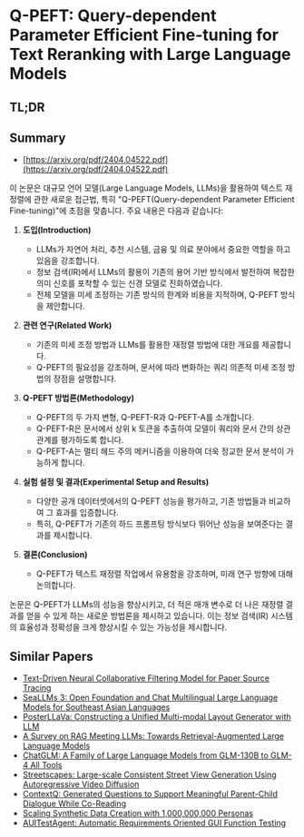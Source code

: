 # Q-PEFT: Query-dependent Parameter Efficient Fine-tuning for Text Reranking with Large Language Models
## TL;DR
## Summary
- [https://arxiv.org/pdf/2404.04522.pdf](https://arxiv.org/pdf/2404.04522.pdf)

이 논문은 대규모 언어 모델(Large Language Models, LLMs)을 활용하여 텍스트 재정렬에 관한 새로운 접근법, 특히 "Q-PEFT(Query-dependent Parameter Efficient Fine-tuning)"에 초점을 맞춥니다. 주요 내용은 다음과 같습니다:

1. **도입(Introduction)**
   - LLMs가 자연어 처리, 추천 시스템, 금융 및 의료 분야에서 중요한 역할을 하고 있음을 강조합니다.
   - 정보 검색(IR)에서 LLMs의 활용이 기존의 용어 기반 방식에서 발전하여 복잡한 의미 신호를 포착할 수 있는 신경 모델로 진화하였습니다.
   - 전체 모델을 미세 조정하는 기존 방식의 한계와 비용을 지적하며, Q-PEFT 방식을 제안합니다.

2. **관련 연구(Related Work)**
   - 기존의 미세 조정 방법과 LLMs를 활용한 재정렬 방법에 대한 개요를 제공합니다.
   - Q-PEFT의 필요성을 강조하며, 문서에 따라 변화하는 쿼리 의존적 미세 조정 방법의 장점을 설명합니다.

3. **Q-PEFT 방법론(Methodology)**
   - Q-PEFT의 두 가지 변형, Q-PEFT-R과 Q-PEFT-A를 소개합니다.
   - Q-PEFT-R은 문서에서 상위 k 토큰을 추출하여 모델이 쿼리와 문서 간의 상관 관계를 평가하도록 합니다.
   - Q-PEFT-A는 멀티 헤드 주의 메커니즘을 이용하여 더욱 정교한 문서 분석이 가능하게 합니다.

4. **실험 설정 및 결과(Experimental Setup and Results)**
   - 다양한 공개 데이터셋에서의 Q-PEFT 성능을 평가하고, 기존 방법들과 비교하여 그 효과를 입증합니다.
   - 특히, Q-PEFT가 기존의 하드 프롬프팅 방식보다 뛰어난 성능을 보여준다는 결과를 제시합니다.

5. **결론(Conclusion)**
   - Q-PEFT가 텍스트 재정렬 작업에서 유용함을 강조하며, 미래 연구 방향에 대해 논의합니다.

논문은 Q-PEFT가 LLMs의 성능을 향상시키고, 더 적은 매개 변수로 더 나은 재정렬 결과를 얻을 수 있게 하는 새로운 방법론을 제시하고 있습니다. 이는 정보 검색(IR) 시스템의 효율성과 정확성을 크게 향상시킬 수 있는 가능성을 제시합니다.

## Similar Papers
- [Text-Driven Neural Collaborative Filtering Model for Paper Source Tracing](2407.17722.md)
- [SeaLLMs 3: Open Foundation and Chat Multilingual Large Language Models for Southeast Asian Languages](2407.19672.md)
- [PosterLLaVa: Constructing a Unified Multi-modal Layout Generator with LLM](2406.02884.md)
- [A Survey on RAG Meeting LLMs: Towards Retrieval-Augmented Large Language Models](2405.06211.md)
- [ChatGLM: A Family of Large Language Models from GLM-130B to GLM-4 All Tools](2406.12793.md)
- [Streetscapes: Large-scale Consistent Street View Generation Using Autoregressive Video Diffusion](2407.13759.md)
- [ContextQ: Generated Questions to Support Meaningful Parent-Child Dialogue While Co-Reading](2405.03889.md)
- [Scaling Synthetic Data Creation with 1,000,000,000 Personas](2406.20094.md)
- [AUITestAgent: Automatic Requirements Oriented GUI Function Testing](2407.09018.md)
